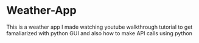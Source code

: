 # Weather-App
This is a weather app I made watching youtube walkthrough tutorial to get famaliarized with python GUI and also how to make API calls using python
